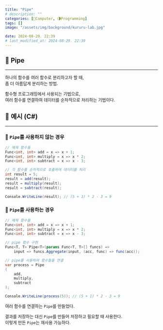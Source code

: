 ```yaml
---
title: "Pipe"
# description: ""
categories: [💫Computer, 🌗Programming]
tags: []
image: "/assets/img/background/kururu-lab.jpg"

date: 2024-08-29. 22:39
# last_modified_at: 2024-08-29. 22:39
---
```


## 💫 Pipe

---

하나의 함수를 여러 함수로 분리하고자 할 때,  
좀 더 아름답게 분리하는 방법.  

함수형 프로그래밍에서 사용되는 기법으로,  
여러 함수를 연결하여 데이터를 순차적으로 처리하는 기법이다.  

## 💫 예시 (C#)

---

### 🫧 `Pipe`를 사용하지 않는 경우

```cs
// 예제 함수들
Func<int, int> add = x => x + 1;
Func<int, int> multiply = x => x * 2;
Func<int, int> subtract = x => x - 3;

// 각 함수를 순차적으로 호출하여 데이터를 처리
int result = 5;
result = add(result);
result = multiply(result);
result = subtract(result);

Console.WriteLine(result); // (5 + 1) * 2 - 3 = 9
```

### 🫧 `Pipe`를 사용하는 경우

```cs
// 예제 함수들
Func<int, int> add = x => x + 1;
Func<int, int> multiply = x => x * 2;
Func<int, int> subtract = x => x - 3;

// pipe 함수 구현
Func<T, T> Pipe<T>(params Func<T, T>[] funcs) => 
	input => funcs.Aggregate(input, (acc, func) => func(acc));

// pipe를 사용하여 함수들을 연결
var process = Pipe
(
	add,
	multiply,
	subtract
);

Console.WriteLine(process(5)); // (5 + 1) * 2 - 3 = 9
```

여러 함수를 연결하는 `Pipe`를 만들었다.  

결과를 저장하는 대신 `Pipe`를 만들어 저장하고 필요할 때 사용한다.  
이렇게 만든 `Pipe`는 재사용 가능하다.  
